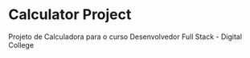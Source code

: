 # Calculator Project

Projeto de Calculadora para o curso Desenvolvedor Full Stack - Digital College
